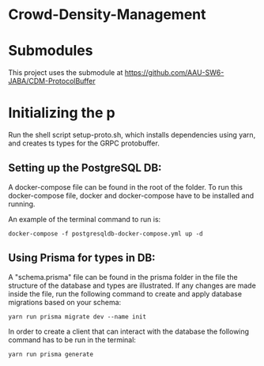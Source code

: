 # Crowd-Density-Management

# Submodules
This project uses the submodule at https://github.com/AAU-SW6-JABA/CDM-ProtocolBuffer

# Initializing the p
Run the shell script setup-proto.sh, which installs dependencies using yarn, and creates ts types for the GRPC protobuffer.

## Setting up the PostgreSQL DB:

A docker-compose file can be found in the root of the folder. To run this docker-compose file, docker and docker-compose have to be installed and running.

An example of the terminal command to run is:

```
docker-compose -f postgresqldb-docker-compose.yml up -d
```

## Using Prisma for types in DB:
A "schema.prisma" file can be found in the prisma folder in the file the structure of the database and types are illustrated. If any changes are made inside the file, run the following command to create and apply database migrations based on your schema:
```
yarn run prisma migrate dev --name init
```

In order to create a client that can interact with the database the following command has to be run in the terminal:

```
yarn run prisma generate
````
